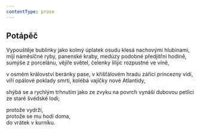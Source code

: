 ```yaml
---
contentType: prose
---
```


## Potápěč

Vypouštěje bublinky jako kolmý úplatek osudu klesá nachovými hlubinami, míjí náměsíčné ryby, panenské kraby, medúzy podobné předjitřní hodině, sumýše z porcelánu, vějíře světel, čelenky lilijic rozpustné ve víně,

v osmém království beránky pase, v křišťálovém hradu zářící princezny vidí, víří opálové poklady smrti, kolébá vajíčky nové Atlantidy,

shýbá se a rychlým trhnutím jako ze zvyku na povrch vynáší dubovou petlici ze staré švédské lodi;

protože vydrží,  
protože se mu hodí doma,  
do vrátek v kurníku.

